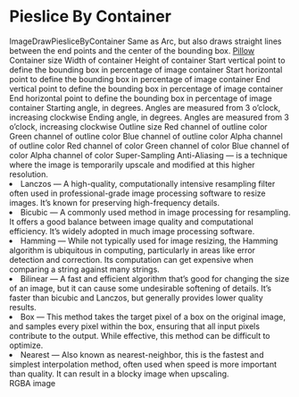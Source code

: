 # Pieslice By Container

<deflist type="narrow">
    <def title="Full Name">
        ImageDrawPiesliceByContainer
    </def>
    <def title="Description">
        Same as Arc, but also draws straight lines between the end points and the center of the bounding box.
    </def>
        <def title="Backend">
            <a href="Modules.md" anchor="pillow" summary="A widely used Python library for image manipulation.">Pillow</a>
        </def>
    <def title="Input Parameters">
        <deflist type="narrow">
            <def title="Container">
                Container size
            </def>
            <def title="Width">
                Width of container
            </def>
            <def title="Height">
                Height of container
            </def>
            <def title="Start X">
                Start vertical point to define the bounding box in percentage of image container
            </def>
            <def title="Start Y">
                Start horizontal point to define the bounding box in percentage of image container
            </def>
            <def title="End X">
                End vertical point to define the bounding box in percentage of image container
            </def>
            <def title="End Y">
                End horizontal point to define the bounding box in percentage of image container
            </def>
            <def title="Start">
                Starting angle, in degrees. Angles are measured from 3 o’clock, increasing clockwise
            </def>
            <def title="End">
                Ending angle, in degrees. Angles are measured from 3 o’clock, increasing clockwise
            </def>
            <def title="Outline Size">
                Outline size
            </def>
            <def title="Outline Red">
                Red channel of outline color
            </def>
            <def title="Outline Green">
                Green channel of outline color
            </def>
            <def title="Outline Blue">
                Blue channel of outline color
            </def>
            <def title="Outline Alpha">
                Alpha channel of outline color
            </def>
            <def title="Fill Red">
                Red channel of color
            </def>
            <def title="Fill Green">
                Green channel of color
            </def>
            <def title="Fill Blue">
                Blue channel of color
            </def>
            <def title="Fill Alpha">
                Alpha channel of color
            </def>
            <def title="SSAA">
                <control>S</control>uper-<control>S</control>ampling <control>A</control>nti-<control>A</control>liasing
                — is a technique where the image is temporarily upscale and modified at this higher resolution.
            </def>
            <def title="Method">
                <list>
                    <li><control>Lanczos</control> — A high-quality, computationally intensive resampling filter often used in professional-grade image processing software to resize images. It’s known for preserving high-frequency details.</li>
                    <li><control>Bicubic</control> — A commonly used method in image processing for resampling. It offers a good balance between image quality and computational efficiency. It’s widely adopted in much image processing software.</li>
                    <li><control>Hamming</control> — While not typically used for image resizing, the Hamming algorithm is ubiquitous in computing, particularly in areas like error detection and correction. Its computation can get expensive when comparing a string against many strings.</li>
                    <li><control>Bilinear</control> — A fast and efficient algorithm that’s good for changing the size of an image, but it can cause some undesirable softening of details. It’s faster than bicubic and Lanczos, but generally provides lower quality results.</li>
                    <li><control>Box</control> — This method takes the target pixel of a box on the original image, and samples every pixel within the box, ensuring that all input pixels contribute to the output. While effective, this method can be difficult to optimize.</li>
                    <li><control>Nearest</control> — Also known as nearest-neighbor, this is the fastest and simplest interpolation method, often used when speed is more important than quality. It can result in a blocky image when upscaling.</li>
                </list>
            </def>
        </deflist>
    </def>
    <def title="Output Parameters">
        <deflist type="narrow">
            <def title="Image">
                RGBA image
            </def>
        </deflist>
    </def>
</deflist>
